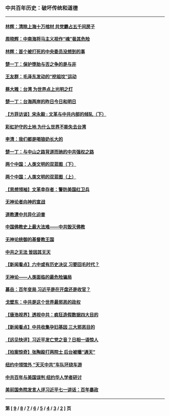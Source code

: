 ### 中共百年历史：破坏传统和道德
---
#### [林辉：清除上海十万棺材 共党霸占五千间房子](../../pages/nf1176114/n14033735.md?07250430) 
#### [周晓辉：中南海将马主义视作“魂”极其危险](../../pages/nf1176114/n14026892.md?07250430) 
#### [林辉：首个被打死的中央委员没想到的事](../../pages/nf1176114/n13987400.md?07250430) 
#### [楚一丁：保护堕胎与否之争的是与非](../../pages/nf1176114/n13815642.md?07250430) 
#### [王友群：毛泽东发动的“挖祖坟”运动](../../pages/nf1176114/n13723639.md?07250430) 
#### [蔡大雅：台湾 为世界点上光明之灯](../../pages/nf1176114/n13531530.md?07250430) 
#### [楚一丁：台海两岸的昨日今日和明日](../../pages/nf1176114/n13531468.md?07250430) 
#### [【方菲访谈】宋永毅 : 文革与中共内部的倾轧（下）](../../pages/nf1176114/n13486836.md?07250430) 
#### [彩虹护守的土地 为什么世界不能失去台湾](../../pages/nf1176114/n13476849.md?07250430) 
#### [李清：我们都是喝狼奶长大的](../../pages/nf1176114/n13471478.md?07250430) 
#### [楚一丁：与中山之路背道而驰的中共强权之路](../../pages/nf1176114/n13437270.md?07250430) 
#### [两个中国：人类文明的双蓝图（下）](../../pages/nf1176114/n13423132.md?07250430) 
#### [两个中国：人类文明的双蓝图（上）](../../pages/nf1176114/n13422687.md?07250430) 
#### [【思想领袖】文革幸存者：警防美国红卫兵](../../pages/nf1176114/n13339289.md?07250430) 
#### [无神论者向神的宣战](../../pages/nf1176114/n13281535.md?07250430) 
#### [道教遭中共异化迫害](../../pages/nf1176114/n13281463.md?07250430) 
#### [中国佛教史上最大法难——中共毁灭佛教](../../pages/nf1176114/n13281397.md?07250430) 
#### [无神论统御的基督教王国](../../pages/nf1176114/n13281280.md?07250430) 
#### [中共之无法 皆因其无天](../../pages/nf1176114/n13281088.md?07250430) 
#### [【新闻看点】六中或有历史决议 习要回毛时代？](../../pages/nf1176114/n13222895.md?07250430) 
#### [无神论——人类面临的最危险骗局](../../pages/nf1176114/n13196137.md?07250430) 
#### [慕岳：百年变局 习近平是在开盘还是收官？](../../pages/nf1176114/n13206516.md?07250430) 
#### [戈壁东：中共是这个世界最邪恶的政权](../../pages/nf1176114/n13085641.md?07250430) 
#### [【唐浩视界】透视中共：疯狂造假数据四大目的](../../pages/nf1176114/n13080590.md?07250430) 
#### [【新闻看点】中共收集孕妇基因 三大邪恶目的](../../pages/nf1176114/n13077182.md?07250430) 
#### [【远见快评】习近平发亡党之音？日相一语惊人](../../pages/nf1176114/n13074809.md?07250430) 
#### [【拍案惊奇】张陶殴打两院士 后台被曝“通天”](../../pages/nf1176114/n13070496.md?07250430) 
#### [纽约中领馆外 “天灭中共”车队环绕车游](../../pages/nf1176114/n13070693.md?07250430) 
#### [中共百年与美国误判 纽约华人学者研讨](../../pages/nf1176114/n13067969.md?07250430) 
#### [美前国务院发言人评习近平七一讲话：百年暴政](../../pages/nf1176114/n13066986.md?07250430) 

---
#### 第 [ [9](./9.md?07250430) / [8](./8.md?07250430) / [7](./7.md?07250430) / [6](./6.md?07250430) / [5](./5.md?07250430) / [4](./4.md?07250430) / [3](./3.md?07250430) / [2](./2.md?07250430) ] 页
